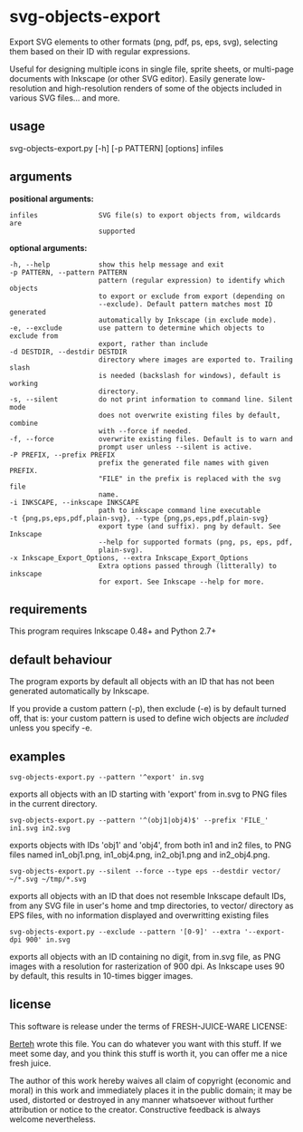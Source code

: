 svg-objects-export
==================

Export SVG elements to other formats (png, pdf, ps, eps, svg), selecting them  based on their ID with regular expressions.

Useful for designing multiple icons in single file, sprite sheets, or multi-page documents with Inkscape (or other SVG editor). Easily generate low-resolution and high-resolution renders of some of the objects included in various SVG files... and more. 


usage
-----
svg-objects-export.py [-h] [-p PATTERN] [options] infiles


arguments
---------

**positional arguments:**

    infiles               SVG file(s) to export objects from, wildcards are
                          supported

**optional arguments:**

    -h, --help            show this help message and exit
    -p PATTERN, --pattern PATTERN
                          pattern (regular expression) to identify which objects
                          to export or exclude from export (depending on
                          --exclude). Default pattern matches most ID generated
                          automatically by Inkscape (in exclude mode).
    -e, --exclude         use pattern to determine which objects to exclude from
                          export, rather than include
    -d DESTDIR, --destdir DESTDIR
                          directory where images are exported to. Trailing slash
                          is needed (backslash for windows), default is working
                          directory.
    -s, --silent          do not print information to command line. Silent mode
                          does not overwrite existing files by default, combine
                          with --force if needed.
    -f, --force           overwrite existing files. Default is to warn and
                          prompt user unless --silent is active.
    -P PREFIX, --prefix PREFIX
                          prefix the generated file names with given PREFIX.
                          "FILE" in the prefix is replaced with the svg file
                          name.
    -i INKSCAPE, --inkscape INKSCAPE
                          path to inkscape command line executable
    -t {png,ps,eps,pdf,plain-svg}, --type {png,ps,eps,pdf,plain-svg}
                          export type (and suffix). png by default. See Inkscape
                          --help for supported formats (png, ps, eps, pdf,
                          plain-svg).
    -x Inkscape_Export_Options, --extra Inkscape_Export_Options
                          Extra options passed through (litterally) to inkscape
                          for export. See Inkscape --help for more.



requirements
------------
This program requires Inkscape 0.48+ and Python 2.7+

default behaviour
-----------------
The program exports by default all objects with an ID that has not
been generated automatically by Inkscape.

If you provide a custom pattern (-p), then exclude (-e) is by default
turned off, that is: your custom pattern is used to define wich objects
are *included* unless you specify -e.

examples
--------

    svg-objects-export.py --pattern '^export' in.svg

exports all objects with an ID starting with 'export' from in.svg
to PNG files in the current directory.


    svg-objects-export.py --pattern '^(obj1|obj4)$' --prefix 'FILE_' in1.svg in2.svg

exports objects with IDs 'obj1' and 'obj4', from both in1 and in2 
files, to PNG files named in1_obj1.png, in1_obj4.png, in2_obj1.png 
and in2_obj4.png.


    svg-objects-export.py --silent --force --type eps --destdir vector/  ~/*.svg ~/tmp/*.svg

exports all objects with an ID that does not resemble Inkscape
default IDs, from any SVG file in user's home and tmp directories,
to vector/ directory as EPS files, with no information displayed and
overwritting existing files


    svg-objects-export.py --exclude --pattern '[0-9]' --extra '--export-dpi 900' in.svg

exports all objects with an ID containing no digit, from in.svg file,
as PNG images with a resolution for rasterization of 900 dpi. As 
Inkscape uses 90 by default, this results in 10-times bigger images.


license
-------
This software is release under the terms of FRESH-JUICE-WARE LICENSE:

[Berteh](https://github.com/berteh/) wrote this file. You can do whatever 
you want with this stuff. If we meet some day, and you think this stuff is worth 
it, you can offer me a nice fresh juice.

The author of this work hereby waives all claim of copyright (economic and moral)
in this work and immediately places it in the public domain; it may be used, 
distorted or destroyed in any manner whatsoever without further attribution or
notice to the creator. Constructive feedback is always welcome nevertheless.
